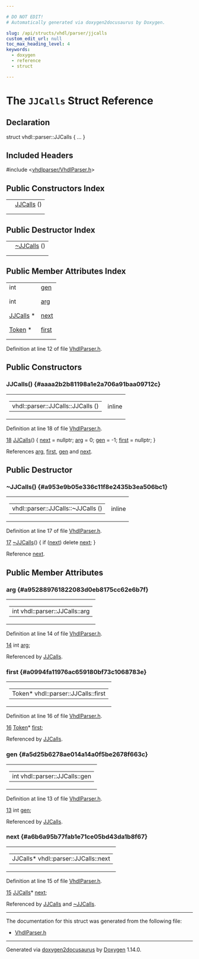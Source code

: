 ```yaml
---

# DO NOT EDIT!
# Automatically generated via doxygen2docusaurus by Doxygen.

slug: /api/structs/vhdl/parser/jjcalls
custom_edit_url: null
toc_max_heading_level: 4
keywords:
  - doxygen
  - reference
  - struct

---
```


<div class="doxyPage">

# The `JJCalls` Struct Reference



## Declaration

<div class="doxyDeclaration">
struct vhdl::parser::JJCalls { ... }
</div>

## Included Headers

<div class="doxyIncludesList">#include &lt;<a href="/web-doxygen/docs/api/files/vhdlparser/vhdlparser-h">vhdlparser/VhdlParser.h</a>&gt;
</div>

## Public Constructors Index

<table class="doxyMembersIndex">

<tr class="doxyMemberIndexItem">
<td class="doxyMemberIndexItemType" align="left" valign="top"></td>
<td class="doxyMemberIndexItemName" align="left" valign="top"><a href="#aaaa2b2b81198a1e2a706a91baa09712c">JJCalls</a> ()</td>
</tr>
<tr class="doxyMemberIndexDescription">
<td class="doxyMemberIndexDescriptionLeft"></td>
<td class="doxyMemberIndexDescriptionRight">
</td>
</tr>
<tr class="doxyMemberIndexSeparator">
<td class="doxyMemberIndexSeparator" colspan="2"></td>
</tr>

</table>

## Public Destructor Index

<table class="doxyMembersIndex">

<tr class="doxyMemberIndexItem">
<td class="doxyMemberIndexItemType" align="left" valign="top"></td>
<td class="doxyMemberIndexItemName" align="left" valign="top"><a href="#a953e9b05e336c11f8e2435b3ea506bc1">~JJCalls</a> ()</td>
</tr>
<tr class="doxyMemberIndexDescription">
<td class="doxyMemberIndexDescriptionLeft"></td>
<td class="doxyMemberIndexDescriptionRight">
</td>
</tr>
<tr class="doxyMemberIndexSeparator">
<td class="doxyMemberIndexSeparator" colspan="2"></td>
</tr>

</table>

## Public Member Attributes Index

<table class="doxyMembersIndex">

<tr class="doxyMemberIndexItem">
<td class="doxyMemberIndexItemType" align="left" valign="top">int</td>
<td class="doxyMemberIndexItemName" align="left" valign="top"><a href="#a5d25b6278ae014a14a0f5be2678f663c">gen</a></td>
</tr>
<tr class="doxyMemberIndexDescription">
<td class="doxyMemberIndexDescriptionLeft"></td>
<td class="doxyMemberIndexDescriptionRight">
</td>
</tr>
<tr class="doxyMemberIndexSeparator">
<td class="doxyMemberIndexSeparator" colspan="2"></td>
</tr>

<tr class="doxyMemberIndexItem">
<td class="doxyMemberIndexItemType" align="left" valign="top">int</td>
<td class="doxyMemberIndexItemName" align="left" valign="top"><a href="#a952889761822083d0eb8175cc62e6b7f">arg</a></td>
</tr>
<tr class="doxyMemberIndexDescription">
<td class="doxyMemberIndexDescriptionLeft"></td>
<td class="doxyMemberIndexDescriptionRight">
</td>
</tr>
<tr class="doxyMemberIndexSeparator">
<td class="doxyMemberIndexSeparator" colspan="2"></td>
</tr>

<tr class="doxyMemberIndexItem">
<td class="doxyMemberIndexItemType" align="left" valign="top"><a href="/web-doxygen/docs/api/structs/vhdl/parser/jjcalls">JJCalls</a> *</td>
<td class="doxyMemberIndexItemName" align="left" valign="top"><a href="#a6b6a95b77fab1e71ce05bd43da1b8f67">next</a></td>
</tr>
<tr class="doxyMemberIndexDescription">
<td class="doxyMemberIndexDescriptionLeft"></td>
<td class="doxyMemberIndexDescriptionRight">
</td>
</tr>
<tr class="doxyMemberIndexSeparator">
<td class="doxyMemberIndexSeparator" colspan="2"></td>
</tr>

<tr class="doxyMemberIndexItem">
<td class="doxyMemberIndexItemType" align="left" valign="top"><a href="/web-doxygen/docs/api/classes/vhdl/parser/token">Token</a> *</td>
<td class="doxyMemberIndexItemName" align="left" valign="top"><a href="#a0994fa11976ac659180bf73c1068783e">first</a></td>
</tr>
<tr class="doxyMemberIndexDescription">
<td class="doxyMemberIndexDescriptionLeft"></td>
<td class="doxyMemberIndexDescriptionRight">
</td>
</tr>
<tr class="doxyMemberIndexSeparator">
<td class="doxyMemberIndexSeparator" colspan="2"></td>
</tr>

</table>


<p>Definition at line 12 of file <a href="/web-doxygen/docs/api/files/vhdlparser/vhdlparser-h">VhdlParser.h</a>.</p>


<div class="doxySectionDef">

## Public Constructors

### JJCalls() {#aaaa2b2b81198a1e2a706a91baa09712c}

<div class="doxyMemberItem">
<div class="doxyMemberProto">
<table class="doxyMemberLabels">
<tr class="doxyMemberLabels">
<td class="doxyMemberLabelsLeft">
<table class="doxyMemberName">
<tr>
<td class="doxyMemberName">vhdl::parser::JJCalls::JJCalls ()</td>
</tr>
</table>
</td>
<td class="doxyMemberLabelsRight">
<span class="doxyMemberLabels">
<span class="doxyMemberLabel inline">inline</span>
</span>
</td>
</tr>
</table>
</div>
<div class="doxyMemberDoc">



<p>Definition at line 18 of file <a href="/web-doxygen/docs/api/files/vhdlparser/vhdlparser-h">VhdlParser.h</a>.</p>


<div class="doxyProgramListing">

<div class="doxyCodeLine"><span class="doxyLineNumber"><a href="#aaaa2b2b81198a1e2a706a91baa09712c">18</a></span><span class="doxyLineContent"><span class="doxyHighlight">     <a href="#aaaa2b2b81198a1e2a706a91baa09712c">JJCalls</a>() { <a href="#a6b6a95b77fab1e71ce05bd43da1b8f67">next</a> = </span><span class="doxyHighlightKeyword">nullptr</span><span class="doxyHighlight">; <a href="#a952889761822083d0eb8175cc62e6b7f">arg</a> = 0; <a href="#a5d25b6278ae014a14a0f5be2678f663c">gen</a> = -1; <a href="#a0994fa11976ac659180bf73c1068783e">first</a> = </span><span class="doxyHighlightKeyword">nullptr</span><span class="doxyHighlight">; }</span></span></div>

</div>


<p>References <a href="#a952889761822083d0eb8175cc62e6b7f">arg</a>, <a href="#a0994fa11976ac659180bf73c1068783e">first</a>, <a href="#a5d25b6278ae014a14a0f5be2678f663c">gen</a> and <a href="#a6b6a95b77fab1e71ce05bd43da1b8f67">next</a>.</p>

</div>
</div>

</div>

<div class="doxySectionDef">

## Public Destructor

### \~JJCalls() {#a953e9b05e336c11f8e2435b3ea506bc1}

<div class="doxyMemberItem">
<div class="doxyMemberProto">
<table class="doxyMemberLabels">
<tr class="doxyMemberLabels">
<td class="doxyMemberLabelsLeft">
<table class="doxyMemberName">
<tr>
<td class="doxyMemberName">vhdl::parser::JJCalls::~JJCalls ()</td>
</tr>
</table>
</td>
<td class="doxyMemberLabelsRight">
<span class="doxyMemberLabels">
<span class="doxyMemberLabel inline">inline</span>
</span>
</td>
</tr>
</table>
</div>
<div class="doxyMemberDoc">



<p>Definition at line 17 of file <a href="/web-doxygen/docs/api/files/vhdlparser/vhdlparser-h">VhdlParser.h</a>.</p>


<div class="doxyProgramListing">

<div class="doxyCodeLine"><span class="doxyLineNumber"><a href="#a953e9b05e336c11f8e2435b3ea506bc1">17</a></span><span class="doxyLineContent"><span class="doxyHighlight">    <a href="#a953e9b05e336c11f8e2435b3ea506bc1">~JJCalls</a>() { </span><span class="doxyHighlightKeywordFlow">if</span><span class="doxyHighlight"> (<a href="#a6b6a95b77fab1e71ce05bd43da1b8f67">next</a>) </span><span class="doxyHighlightKeyword">delete</span><span class="doxyHighlight"> <a href="#a6b6a95b77fab1e71ce05bd43da1b8f67">next</a>; }</span></span></div>

</div>


<p>Reference <a href="#a6b6a95b77fab1e71ce05bd43da1b8f67">next</a>.</p>

</div>
</div>

</div>

<div class="doxySectionDef">

## Public Member Attributes

### arg {#a952889761822083d0eb8175cc62e6b7f}

<div class="doxyMemberItem">
<div class="doxyMemberProto">
<table class="doxyMemberLabels">
<tr class="doxyMemberLabels">
<td class="doxyMemberLabelsLeft">
<table class="doxyMemberName">
<tr>
<td class="doxyMemberName">int vhdl::parser::JJCalls::arg</td>
</tr>
</table>
</td>
</tr>
</table>
</div>
<div class="doxyMemberDoc">



<p>Definition at line 14 of file <a href="/web-doxygen/docs/api/files/vhdlparser/vhdlparser-h">VhdlParser.h</a>.</p>


<div class="doxyProgramListing">

<div class="doxyCodeLine"><span class="doxyLineNumber"><a href="#a952889761822083d0eb8175cc62e6b7f">14</a></span><span class="doxyLineContent"><span class="doxyHighlight">    </span><span class="doxyHighlightKeywordType">int</span><span class="doxyHighlight">        <a href="#a952889761822083d0eb8175cc62e6b7f">arg</a>;</span></span></div>

</div>


<p>Referenced by <a href="#aaaa2b2b81198a1e2a706a91baa09712c">JJCalls</a>.</p>

</div>
</div>

### first {#a0994fa11976ac659180bf73c1068783e}

<div class="doxyMemberItem">
<div class="doxyMemberProto">
<table class="doxyMemberLabels">
<tr class="doxyMemberLabels">
<td class="doxyMemberLabelsLeft">
<table class="doxyMemberName">
<tr>
<td class="doxyMemberName">Token* vhdl::parser::JJCalls::first</td>
</tr>
</table>
</td>
</tr>
</table>
</div>
<div class="doxyMemberDoc">



<p>Definition at line 16 of file <a href="/web-doxygen/docs/api/files/vhdlparser/vhdlparser-h">VhdlParser.h</a>.</p>


<div class="doxyProgramListing">

<div class="doxyCodeLine"><span class="doxyLineNumber"><a href="#a0994fa11976ac659180bf73c1068783e">16</a></span><span class="doxyLineContent"><span class="doxyHighlight">    <a href="/web-doxygen/docs/api/classes/vhdl/parser/token">Token</a>*     <a href="#a0994fa11976ac659180bf73c1068783e">first</a>;</span></span></div>

</div>


<p>Referenced by <a href="#aaaa2b2b81198a1e2a706a91baa09712c">JJCalls</a>.</p>

</div>
</div>

### gen {#a5d25b6278ae014a14a0f5be2678f663c}

<div class="doxyMemberItem">
<div class="doxyMemberProto">
<table class="doxyMemberLabels">
<tr class="doxyMemberLabels">
<td class="doxyMemberLabelsLeft">
<table class="doxyMemberName">
<tr>
<td class="doxyMemberName">int vhdl::parser::JJCalls::gen</td>
</tr>
</table>
</td>
</tr>
</table>
</div>
<div class="doxyMemberDoc">



<p>Definition at line 13 of file <a href="/web-doxygen/docs/api/files/vhdlparser/vhdlparser-h">VhdlParser.h</a>.</p>


<div class="doxyProgramListing">

<div class="doxyCodeLine"><span class="doxyLineNumber"><a href="#a5d25b6278ae014a14a0f5be2678f663c">13</a></span><span class="doxyLineContent"><span class="doxyHighlight">    </span><span class="doxyHighlightKeywordType">int</span><span class="doxyHighlight">        <a href="#a5d25b6278ae014a14a0f5be2678f663c">gen</a>;</span></span></div>

</div>


<p>Referenced by <a href="#aaaa2b2b81198a1e2a706a91baa09712c">JJCalls</a>.</p>

</div>
</div>

### next {#a6b6a95b77fab1e71ce05bd43da1b8f67}

<div class="doxyMemberItem">
<div class="doxyMemberProto">
<table class="doxyMemberLabels">
<tr class="doxyMemberLabels">
<td class="doxyMemberLabelsLeft">
<table class="doxyMemberName">
<tr>
<td class="doxyMemberName">JJCalls* vhdl::parser::JJCalls::next</td>
</tr>
</table>
</td>
</tr>
</table>
</div>
<div class="doxyMemberDoc">



<p>Definition at line 15 of file <a href="/web-doxygen/docs/api/files/vhdlparser/vhdlparser-h">VhdlParser.h</a>.</p>


<div class="doxyProgramListing">

<div class="doxyCodeLine"><span class="doxyLineNumber"><a href="#a6b6a95b77fab1e71ce05bd43da1b8f67">15</a></span><span class="doxyLineContent"><span class="doxyHighlight">    <a href="#aaaa2b2b81198a1e2a706a91baa09712c">JJCalls</a>*   <a href="#a6b6a95b77fab1e71ce05bd43da1b8f67">next</a>;</span></span></div>

</div>


<p>Referenced by <a href="#aaaa2b2b81198a1e2a706a91baa09712c">JJCalls</a> and <a href="#a953e9b05e336c11f8e2435b3ea506bc1">~JJCalls</a>.</p>

</div>
</div>

</div>

<hr/>

The documentation for this struct was generated from the following file:

<ul>
<li><a href="/web-doxygen/docs/api/files/vhdlparser/vhdlparser-h">VhdlParser.h</a></li>
</ul>

<hr/>

<p class="doxyGeneratedBy">Generated via <a href="https://github.com/xpack/doxygen2docusaurus">doxygen2docusaurus</a> by <a href="https://www.doxygen.nl">Doxygen</a> 1.14.0.</p>

</div>
